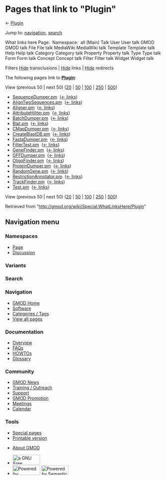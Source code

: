 <div id="mw-page-base" class="noprint">

</div>

<div id="mw-head-base" class="noprint">

</div>

<div id="content" class="mw-body" role="main">

<span id="top"></span>

<div id="mw-js-message" style="display:none;">

</div>



# <span dir="auto">Pages that link to "Plugin"</span>

<div id="bodyContent">

<div id="contentSub">

← <a href="/mediawiki/index.php?title=Plugin&amp;redirect=no"
class="mw-redirect" title="Plugin">Plugin</a>

</div>

<div id="jump-to-nav" class="mw-jump">

Jump to: [navigation](#mw-navigation), [search](#p-search)

</div>

<div id="mw-content-text">

What links here Page:  Namespace:  all (Main) Talk User User talk GMOD
GMOD talk File File talk MediaWiki MediaWiki talk Template Template talk
Help Help talk Category Category talk Property Property talk Type Type
talk Form Form talk Concept Concept talk Filter Filter talk Widget
Widget talk

Filters
[Hide](/mediawiki/index.php?title=Special:WhatLinksHere/Plugin&hidetrans=1 "Special:WhatLinksHere/Plugin")
transclusions \|
[Hide](/mediawiki/index.php?title=Special:WhatLinksHere/Plugin&hidelinks=1 "Special:WhatLinksHere/Plugin")
links \|
[Hide](/mediawiki/index.php?title=Special:WhatLinksHere/Plugin&hideredirs=1 "Special:WhatLinksHere/Plugin")
redirects

The following pages link to
**<a href="/wiki/Plugin" class="mw-redirect" title="Plugin">Plugin</a>**:

View (previous 50 \| next 50)
([20](/mediawiki/index.php?title=Special:WhatLinksHere/Plugin&limit=20 "Special:WhatLinksHere/Plugin")
\|
[50](/mediawiki/index.php?title=Special:WhatLinksHere/Plugin&limit=50 "Special:WhatLinksHere/Plugin")
\|
[100](/mediawiki/index.php?title=Special:WhatLinksHere/Plugin&limit=100 "Special:WhatLinksHere/Plugin")
\|
[250](/mediawiki/index.php?title=Special:WhatLinksHere/Plugin&limit=250 "Special:WhatLinksHere/Plugin")
\|
[500](/mediawiki/index.php?title=Special:WhatLinksHere/Plugin&limit=500 "Special:WhatLinksHere/Plugin"))

- [SequenceDumper.pm](/wiki/SequenceDumper.pm "SequenceDumper.pm") ‎
  <span class="mw-whatlinkshere-tools">([←
  links](/mediawiki/index.php?title=Special:WhatLinksHere&target=SequenceDumper.pm "Special:WhatLinksHere"))</span>
- [AlignTwoSequences.pm](/wiki/AlignTwoSequences.pm "AlignTwoSequences.pm")
  ‎ <span class="mw-whatlinkshere-tools">([←
  links](/mediawiki/index.php?title=Special:WhatLinksHere&target=AlignTwoSequences.pm "Special:WhatLinksHere"))</span>
- [Aligner.pm](/wiki/Aligner.pm "Aligner.pm") ‎
  <span class="mw-whatlinkshere-tools">([←
  links](/mediawiki/index.php?title=Special:WhatLinksHere&target=Aligner.pm "Special:WhatLinksHere"))</span>
- [AttributeHiliter.pm](/wiki/AttributeHiliter.pm "AttributeHiliter.pm")
  ‎ <span class="mw-whatlinkshere-tools">([←
  links](/mediawiki/index.php?title=Special:WhatLinksHere&target=AttributeHiliter.pm "Special:WhatLinksHere"))</span>
- [BatchDumper.pm](/wiki/BatchDumper.pm "BatchDumper.pm") ‎
  <span class="mw-whatlinkshere-tools">([←
  links](/mediawiki/index.php?title=Special:WhatLinksHere&target=BatchDumper.pm "Special:WhatLinksHere"))</span>
- [Blat.pm](/wiki/Blat.pm "Blat.pm") ‎
  <span class="mw-whatlinkshere-tools">([←
  links](/mediawiki/index.php?title=Special:WhatLinksHere&target=Blat.pm "Special:WhatLinksHere"))</span>
- [CMapDumper.pm](/wiki/CMapDumper.pm "CMapDumper.pm") ‎
  <span class="mw-whatlinkshere-tools">([←
  links](/mediawiki/index.php?title=Special:WhatLinksHere&target=CMapDumper.pm "Special:WhatLinksHere"))</span>
- [CreateBlastDB.pm](/wiki/CreateBlastDB.pm "CreateBlastDB.pm") ‎
  <span class="mw-whatlinkshere-tools">([←
  links](/mediawiki/index.php?title=Special:WhatLinksHere&target=CreateBlastDB.pm "Special:WhatLinksHere"))</span>
- [FastaDumper.pm](/wiki/FastaDumper.pm "FastaDumper.pm") ‎
  <span class="mw-whatlinkshere-tools">([←
  links](/mediawiki/index.php?title=Special:WhatLinksHere&target=FastaDumper.pm "Special:WhatLinksHere"))</span>
- [FilterTest.pm](/wiki/FilterTest.pm "FilterTest.pm") ‎
  <span class="mw-whatlinkshere-tools">([←
  links](/mediawiki/index.php?title=Special:WhatLinksHere&target=FilterTest.pm "Special:WhatLinksHere"))</span>
- [GeneFinder.pm](/wiki/GeneFinder.pm "GeneFinder.pm") ‎
  <span class="mw-whatlinkshere-tools">([←
  links](/mediawiki/index.php?title=Special:WhatLinksHere&target=GeneFinder.pm "Special:WhatLinksHere"))</span>
- [GFFDumper.pm](/wiki/GFFDumper.pm "GFFDumper.pm") ‎
  <span class="mw-whatlinkshere-tools">([←
  links](/mediawiki/index.php?title=Special:WhatLinksHere&target=GFFDumper.pm "Special:WhatLinksHere"))</span>
- [OligoFinder.pm](/wiki/OligoFinder.pm "OligoFinder.pm") ‎
  <span class="mw-whatlinkshere-tools">([←
  links](/mediawiki/index.php?title=Special:WhatLinksHere&target=OligoFinder.pm "Special:WhatLinksHere"))</span>
- [ProteinDumper.pm](/wiki/ProteinDumper.pm "ProteinDumper.pm") ‎
  <span class="mw-whatlinkshere-tools">([←
  links](/mediawiki/index.php?title=Special:WhatLinksHere&target=ProteinDumper.pm "Special:WhatLinksHere"))</span>
- [RandomGene.pm](/wiki/RandomGene.pm "RandomGene.pm") ‎
  <span class="mw-whatlinkshere-tools">([←
  links](/mediawiki/index.php?title=Special:WhatLinksHere&target=RandomGene.pm "Special:WhatLinksHere"))</span>
- [RestrictionAnnotator.pm](/wiki/RestrictionAnnotator.pm "RestrictionAnnotator.pm")
  ‎ <span class="mw-whatlinkshere-tools">([←
  links](/mediawiki/index.php?title=Special:WhatLinksHere&target=RestrictionAnnotator.pm "Special:WhatLinksHere"))</span>
- [TrackFinder.pm](/wiki/TrackFinder.pm "TrackFinder.pm") ‎
  <span class="mw-whatlinkshere-tools">([←
  links](/mediawiki/index.php?title=Special:WhatLinksHere&target=TrackFinder.pm "Special:WhatLinksHere"))</span>
- [Test.pm](/wiki/Test.pm "Test.pm") ‎
  <span class="mw-whatlinkshere-tools">([←
  links](/mediawiki/index.php?title=Special:WhatLinksHere&target=Test.pm "Special:WhatLinksHere"))</span>

View (previous 50 \| next 50)
([20](/mediawiki/index.php?title=Special:WhatLinksHere/Plugin&limit=20 "Special:WhatLinksHere/Plugin")
\|
[50](/mediawiki/index.php?title=Special:WhatLinksHere/Plugin&limit=50 "Special:WhatLinksHere/Plugin")
\|
[100](/mediawiki/index.php?title=Special:WhatLinksHere/Plugin&limit=100 "Special:WhatLinksHere/Plugin")
\|
[250](/mediawiki/index.php?title=Special:WhatLinksHere/Plugin&limit=250 "Special:WhatLinksHere/Plugin")
\|
[500](/mediawiki/index.php?title=Special:WhatLinksHere/Plugin&limit=500 "Special:WhatLinksHere/Plugin"))

</div>

<div class="printfooter">

Retrieved from "<http://gmod.org/wiki/Special:WhatLinksHere/Plugin>"

</div>

<div id="catlinks" class="catlinks catlinks-allhidden">

</div>

<div class="visualClear">

</div>

</div>

</div>

<div id="mw-navigation">

## Navigation menu

<div id="mw-head">



<div id="left-navigation">

<div id="p-namespaces" class="vectorTabs" role="navigation"
aria-labelledby="p-namespaces-label">

### Namespaces

- <span id="ca-nstab-main"><a href="/wiki/Plugin" accesskey="c"
  title="View the content page [c]">Page</a></span>
- <span id="ca-talk"><a
  href="/mediawiki/index.php?title=Talk:Plugin&amp;action=edit&amp;redlink=1"
  accesskey="t"
  title="Discussion about the content page [t]">Discussion</a></span>

</div>

<div id="p-variants" class="vectorMenu emptyPortlet" role="navigation"
aria-labelledby="p-variants-label">

### 

### Variants[](#)

<div class="menu">

</div>

</div>

</div>

<div id="right-navigation">





</div>

<div id="p-search" role="search">

### Search

<div id="simpleSearch">

</div>

</div>

</div>

</div>

<div id="mw-panel">

<div id="p-logo" role="banner">

<a href="/wiki/Main_Page"
style="background-image: url(http://gmod.org/images/GMOD-cogs.png);"
title="Visit the main page"></a>

</div>

<div id="p-Navigation" class="portal" role="navigation"
aria-labelledby="p-Navigation-label">

### Navigation

<div class="body">

- <span id="n-GMOD-Home">[GMOD Home](/wiki/Main_Page)</span>
- <span id="n-Software">[Software](/wiki/GMOD_Components)</span>
- <span id="n-Categories-.2F-Tags">[Categories /
  Tags](/wiki/Categories)</span>
- <span id="n-View-all-pages">[View all
  pages](/wiki/Special:AllPages)</span>

</div>

</div>

<div id="p-Documentation" class="portal" role="navigation"
aria-labelledby="p-Documentation-label">

### Documentation

<div class="body">

- <span id="n-Overview">[Overview](/wiki/Overview)</span>
- <span id="n-FAQs">[FAQs](/wiki/Category:FAQ)</span>
- <span id="n-HOWTOs">[HOWTOs](/wiki/Category:HOWTO)</span>
- <span id="n-Glossary">[Glossary](/wiki/Glossary)</span>

</div>

</div>

<div id="p-Community" class="portal" role="navigation"
aria-labelledby="p-Community-label">

### Community

<div class="body">

- <span id="n-GMOD-News">[GMOD News](/wiki/GMOD_News)</span>
- <span id="n-Training-.2F-Outreach">[Training /
  Outreach](/wiki/Training_and_Outreach)</span>
- <span id="n-Support">[Support](/wiki/Support)</span>
- <span id="n-GMOD-Promotion">[GMOD
  Promotion](/wiki/GMOD_Promotion)</span>
- <span id="n-Meetings">[Meetings](/wiki/Meetings)</span>
- <span id="n-Calendar">[Calendar](/wiki/Calendar)</span>

</div>

</div>

<div id="p-tb" class="portal" role="navigation"
aria-labelledby="p-tb-label">

### Tools

<div class="body">

- <span id="t-specialpages"><a href="/wiki/Special:SpecialPages" accesskey="q"
  title="A list of all special pages [q]">Special pages</a></span>
- <span id="t-print"><a
  href="/mediawiki/index.php?title=Special:WhatLinksHere/Plugin&amp;printable=yes"
  rel="alternate" accesskey="p"
  title="Printable version of this page [p]">Printable version</a></span>

</div>

</div>

</div>

</div>

<div id="footer" role="contentinfo">

- <span id="footer-places-about">[About
  GMOD](/wiki/GMOD:About "GMOD:About")</span>

<!-- -->

- <span id="footer-copyrightico">[<img src="http://www.gnu.org/graphics/gfdl-logo-small.png" width="88"
  height="31" alt="a GNU Free Documentation License" />](http://www.gnu.org/licenses/fdl-1.3.html)</span>
- <span id="footer-poweredbyico">[<img src="/mediawiki/skins/common/images/poweredby_mediawiki_88x31.png"
  width="88" height="31" alt="Powered by MediaWiki" />](//www.mediawiki.org/)
  [<img
  src="/mediawiki/extensions/SemanticMediaWiki/includes/../resources/images/smw_button.png"
  width="88" height="31" alt="Powered by Semantic MediaWiki" />](https://www.semantic-mediawiki.org/wiki/Semantic_MediaWiki)</span>

<div style="clear:both">

</div>

</div>
